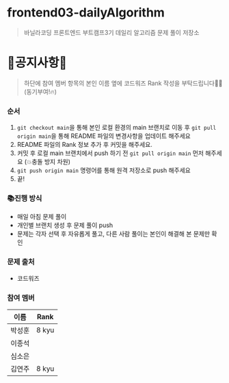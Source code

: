 # frontend03-dailyAlgorithm

> 바닐라코딩 프론트엔드 부트캠프3기 데일리 알고리즘 문제 풀이 저장소

# 🚨공지사항🚨
> 하단에 참여 멤버 항목의 본인 이름 옆에 코드워즈 Rank 작성을 부탁드립니다🙇‍♂️ (동기부여!🔥)

### 순서
1. `git checkout main`을 통해 본인 로컬 환경의 main 브랜치로 이동 후 `git pull origin main`을 통해 README 파일의 변경사항을 업데이트 해주세요
2. README 파일의 Rank 정보 추가 후 커밋을 해주세요.
3. 커밋 후 로컬 main 브랜치에서 push 하기 전 `git pull origin main` 먼저 해주세요 (💥충돌 방지 차원)
4.  `git push origin main` 명령어를 통해 원격 저장소로 push 해주세요
5. 끝!

### 📚진행 방식
- 매일 아침 문제 풀이
- 개인별 브랜치 생성 후 문제 풀이 push
- 문제는 각자 선택 후 자유롭게 풀고, 다른 사람 풀이는 본인이 해결해 본 문제만 확인

### 문제 출처
- 코드워즈

### 참여 멤버
|이름|Rank|
|---|---|
|박성훈|8 kyu|
|이종석|    |
|심소은|    |
|김연주|8 kyu|

